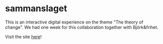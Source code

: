 # sammanslaget

This is an interactive digital experience on the theme "The theory of change".
We had one week for this collaboration together with Björk&frihet. 

Visit the site [here](https://bjorkochfrihet.netlify.app/)! 
